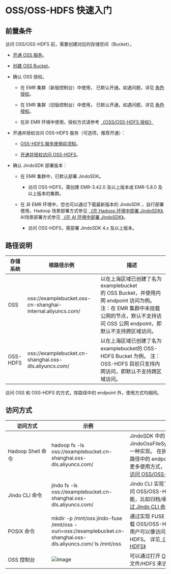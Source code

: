 # OSS/OSS-HDFS 快速入门

## 前置条件

访问 OSS/OSS-HDFS 前，需要创建对应的存储空间（Bucket）。

*   [开通 OSS 服务](https://help.aliyun.com/document_detail/31884.html)。
    
*   [创建 OSS Bucket](https://www.alibabacloud.com/help/zh/object-storage-service/latest/oss-console-create-buckets)。 
    
*   确认 OSS 授权。
    
    *   在 EMR 集群（新版控制台）中使用， 已默认开通。如遇问题，详见 [角色授权](https://help.aliyun.com/document_detail/379951.html)。
        
    *   在 EMR 集群（旧版控制台）中使用， 已默认开通。如遇问题，详见 [角色授权](https://help.aliyun.com/document_detail/28072.html)。
        
    *   在非 EMR 环境中使用，授权方式请参考 [《OSS/OSS-HDFS 授权》](./oss_ram_policy.md)
    
*   开通并授权访问 OSS-HDFS 服务（可选项，推荐开通）：
    
    *   [OSS-HDFS 服务使用前须知](https://www.alibabacloud.com/help/zh/object-storage-service/latest/usage-instructions-of-oss-hdfs)。
        
    *   [开通并授权访问 OSS-HDFS](https://help.aliyun.com/document_detail/419505.html)。
    
*   确认 JindoSDK 部署版本：
    
    *   在 EMR 集群中，已默认部署 JindoSDK。
        
        *   访问 OSS-HDFS，需创建 EMR-3.42.0 及以上版本或 EMR-5.8.0 及以上版本的集群。
        
    *   在 非 EMR 环境中，您也可以通过下载最新版本的 JindoSDK ，自行部署使用，Hadoop 场景部署方式参见 [《在 Hadoop 环境中部署 JindoSDK》](/docs/user/6.x/jindosdk/jindosdk_deployment_hadoop.md), AI场景部署方式参见 [《在 AI 环境中部署 JindoSDK》](/docs/user/6.x/jindosdk/jindosdk_deployment_ai.md)。
        
        *   访问 OSS-HDFS，需部署 JindoSDK 4.x 及以上版本。
            

## 路径说明

|  存储系统  |  根路径示例  |  描述  |
| --- | --- | --- |
|  OSS  |  oss://examplebucket.oss-cn-shanghai-internal.aliyuncs.com/  |  以在上海区域已创建了名为examplebucket的 OSS Bucket，并使用内网 endpoint 访问为例。 注：在 EMR 集群中未挂载公网的节点，默认不支持访问 OSS 公网 endpoint，即默认不支持跨区域访问。  |
|  OSS-HDFS  |  oss://examplebucket.cn-shanghai.oss-dls.aliyuncs.com/  |  以在上海区域已创建了名为examplebucket的 OSS-HDFS Bucket 为例。 注：OSS-HDFS 目前只支持内网访问，即默认不支持跨区域访问。  |

访问 OSS 和 OSS-HDFS 的方式，除路径中的 endpoint 外，使用方式均相同。

## 访问方式

|  访问方式  |  示例  |  描述  |
| --- | --- | --- |
|  Hadoop Shell 命令  |      hadoop fs -ls oss://examplebucket.cn-shanghai.oss-dls.aliyuncs.com/  |  JindoSDK 中的JindoOssFileSystem 是 Hadoop FileSystem 的一种实现。 在执行 Hadoop Shell 可以通过识别路径中的 endpoint 来访问 OSS/OSS-HDFS。 更多使用方式，详见 [《通过 Hadoop Shell 命令访问 OSS/OSS-HDFS》](./usages/oss_hadoop_shell.md)  |
|  Jindo CLI 命令  |      jindo fs -ls oss://examplebucket.cn-shanghai.oss-dls.aliyuncs.com/  |  Jindo CLI 实现了类似 Hadoop Shell 的方式来访问 OSS/OSS-HDFS。 此外，还支持了更多的功能，比如归档/缓存/错误分析等。详见 [《通过 Jindo CLI 命令访问 OSS/OSS-HDFS》](./usages/oss_jindo_cli.md)  |
|  POSIX 命令  |      mkdir -p /mnt/oss     jindo-fuse /mnt/oss -ouri=oss://examplebucket.cn-shanghai.oss-dls.aliyuncs.com/     ls /mnt/oss  |  通过实现 FUSE API，jindo-fuse 可以通过挂载 OSS/OSS-HDFS 路径到本地路径的方式，使用户可以像访问本地文件一样访问 OSS/OSS-HDFS。 详见[《通过 POSIX 访问 OSS/OSS-HDFS》](./usages/oss_posix.md)  |
|  OSS 控制台  |  ![image](https://alidocs.oss-accelerate.aliyuncs.com/res/AmPdnp5J3dDpqw98/img/92a7fe0e-28fd-44fa-bf78-9af8155636d0.png)  |  可以通过打开 [OSS 控制台](https://oss.console.aliyun.com/) -> 文件列表 -> OSS文件/HDFS 来访问 OSS/OSS-HDFS  |